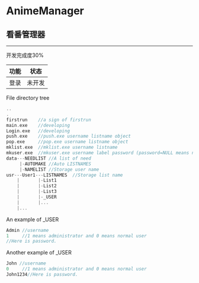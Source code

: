 # AnimeManager
## 看番管理器

------------

开发完成度30%

|功能|状态|
|---|---|
|登录|未开发|


File directory tree

```cpp
..
.
firstrun    //a sign of firstrun
main.exe    //developing
Login.exe   //developing
push.exe    //push.exe username listname object
pop.exe     //pop.exe username listname object
mklist.exe  //mklist.exe username listname
mkuser.exe  //mkuser.exe username label password (password=NULL means no password)
data---NEEDLIST //A list of need
     |-AUTOMAKE //Auto LISTNAMES
     |-NAMELIST //Storage user name
usr---User1---LISTNAMES  //Storage list name
    |       |-List1
    |       |-List2
    |       |-List3
    |       |-_USER
    |       |...
    |...

```

An example of _USER

```cpp
Admin //username
1     //1 means administrator and 0 means normal user
//Here is password.
```

Another example of _USER

```cpp
John //username
0     //1 means administrator and 0 means normal user
John1234//Here is password.
```
